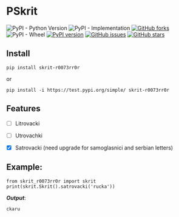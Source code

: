 # PSkrit

![PyPI - Python Version](https://img.shields.io/pypi/pyversions/skrit-r0073rr0r)
![PyPI - Implementation](https://img.shields.io/pypi/implementation/skrit-r0073rr0r)
[![GitHub forks](https://img.shields.io/github/forks/r0073rr0r/PSkrit)](https://github.com/r0073rr0r/PSkrit/network)
![PyPI - Wheel](https://img.shields.io/pypi/wheel/skrit-r0073rr0r)
[![PyPI version](https://badge.fury.io/py/skrit-r0073rr0r.svg)](https://badge.fury.io/py/skrit-r0073rr0r)
[![GitHub issues](https://img.shields.io/github/issues/r0073rr0r/PSkrit)](https://github.com/r0073rr0r/PSkrit/issues)
[![GitHub stars](https://img.shields.io/github/stars/r0073rr0r/PSkrit)](https://github.com/r0073rr0r/PSkrit/stargazers)

## Install

```
pip install skrit-r0073rr0r
``` 

or

```
pip install -i https://test.pypi.org/simple/ skrit-r0073rr0r
``` 

## Features

- [ ] Litrovacki
- [ ] Utrovachki
- [x] Satrovacki (need upgrade for samoglasnici and serbian letters)


## Example:

```
from skrit_r0073rr0r import skrit
print(skrit.Skrit().satrovacki('rucka'))
```

***Output***:

`` ckaru ``